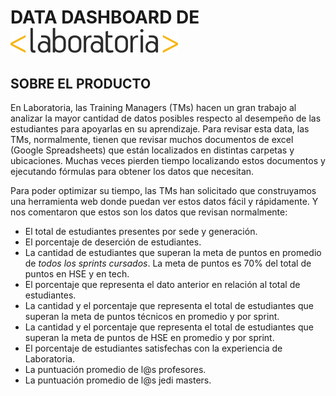 # DATA DASHBOARD DE ![Logo Laboratoria](assets/images/Logo.png)

## SOBRE EL PRODUCTO
En Laboratoria, las Training Managers (TMs) hacen un gran trabajo al analizar la mayor cantidad de datos posibles respecto al desempeño de las estudiantes para apoyarlas en su aprendizaje. Para revisar esta data, las TMs, normalmente, tienen que revisar muchos documentos de excel (Google Spreadsheets) que están localizados en distintas carpetas y ubicaciones. Muchas veces pierden tiempo localizando estos documentos y ejecutando fórmulas para obtener los datos que necesitan.

Para poder optimizar su tiempo, las TMs han solicitado que construyamos una herramienta web donde puedan ver estos datos fácil y rápidamente. Y nos comentaron que estos son los datos que revisan normalmente:

* El total de estudiantes presentes por sede y generación.
* El porcentaje de deserción de estudiantes.
* La cantidad de estudiantes que superan la meta de puntos en promedio de *todos los sprints cursados*. La meta de puntos es 70% del total de puntos en HSE y en tech.
* El porcentaje que representa el dato anterior en relación al total de estudiantes.
* La cantidad y el porcentaje que representa el total de estudiantes que superan la meta de puntos técnicos en promedio y por sprint.
* La cantidad y el porcentaje que representa el total de estudiantes que superan la meta de puntos de HSE en promedio y por sprint.
* El porcentaje de estudiantes satisfechas con la experiencia de Laboratoria.
* La puntuación promedio de l@s profesores.
* La puntuación promedio de l@s jedi masters.

